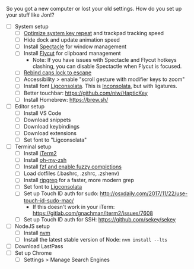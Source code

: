 So you got a new computer or lost your old settings. How do you set up your stuff like Jon!?

- [ ] System setup
    - [ ] [Optimize system key repeat](https://apple.stackexchange.com/a/83923)
     and trackpad tracking speed
    - [ ] Hide dock and update animation speed
    - [ ] Install [Spectacle](https://www.spectacleapp.com/) for window management
    - [ ] Install [Flycut](https://itunes.apple.com/us/app/flycut-clipboard-manager/id442160987?mt=12) for clipboard management
        * Note: If you have issues with Spectacle and Flycut hotkeys clashing, you can disable Spectactle when Flycut is focused.
    - [ ] [Rebind caps lock to escape](https://stackoverflow.com/a/40254864)
    - [ ] Accessibility > enable "scroll gesture with modifier keys to zoom"
    - [ ] Install font [Ligconsolata](https://github.com/googlefonts/Inconsolata/tree/master/fonts/otf). This is [Inconsolata](https://fonts.google.com/specimen/Inconsolata?selection.family=Inconsolata), but with ligatures.
    - [ ] Better touchbar: https://github.com/niw/HapticKey
    - [ ] Install Homebrew: https://brew.sh/
- [ ] Editor setup
    - [ ] Install VS Code
    - [ ] Download snippets
    - [ ] Download keybindings 
    - [ ] Download extensions
    - [ ] Set font to "Ligconsolata"
- [ ] Terminal setup
    - [ ] Install [iTerm2](https://www.iterm2.com/)
    - [ ] Install [oh-my-zsh](https://github.com/robbyrussell/oh-my-zsh)
    - [ ] Install [fzf and enable fuzzy completions](https://sourabhbajaj.com/mac-setup/iTerm/fzf.html)
    - [ ] Load dotfiles (.bashrc, .zshrc, .zshenv)
    - [ ] Install [ripgrep](https://github.com/BurntSushi/ripgrep) for a faster, more modern grep
    - [ ] Set font to [Ligconsolata](https://github.com/googlefonts/Inconsolata/tree/master/fonts/otf)
    - [ ] Set up Touch ID auth for sudo: http://osxdaily.com/2017/11/22/use-touch-id-sudo-mac/
        * If this doesn't work in your iTerm: https://gitlab.com/gnachman/iterm2/issues/7608
    - [ ] Set up Touch ID auth for SSH: https://github.com/sekey/sekey
- [ ] NodeJS setup
    - [ ] Install [nvm](https://github.com/creationix/nvm)
    - [ ] Install the latest stable version of Node: `nvm install --lts`
- [ ] Download LastPass
- [ ] Set up Chrome
    - [ ] Settings > Manage Search Engines
